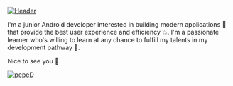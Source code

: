 [![Header](https://user-images.githubusercontent.com/35801131/173030657-42bbe130-b155-4dab-a142-6e83d9df0cbc.png)](https://github.com/NoraHeithur)

I'm a junior Android developer interested in building modern applications 📱 that provide the best user experience and efficiency 💥. I'm a passionate learner who's willing to learn at any chance to fulfill my talents in my development pathway 🎯.

Nice to see you 👏

[![pepeD](https://cdn3.emoji.gg/emojis/9056-peped.gif)](https://emoji.gg/emoji/9056-peped)

<!---
NoraHeithur/NoraHeithur is a ✨ special ✨ repository because its `README.md` (this file) appears on your GitHub profile.
You can click the Preview link to take a look at your changes.
--->
